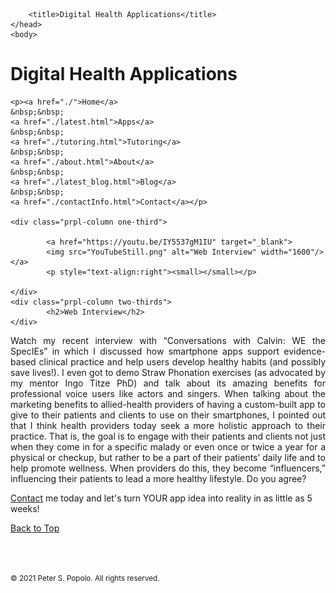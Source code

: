 
<html>
	<head>
		<meta charset="UTF-8" />
		<meta name="viewport" content="width=device-width, initial-scale=1, maximum-scale=1, user-scalable=no" />
		<meta http-equiv="X-UA-Compatible" content="IE=edge" />


		<title>Digital Health Applications</title>
	</head>
	<body>
	
<div class="prpl-row">
	<div class="prpl-column two-thirds">
			<h1>Digital Health Applications</h1>
	</div>
	
	<p><a href="./">Home</a>
	&nbsp;&nbsp;
	<a href="./latest.html">Apps</a>
	&nbsp;&nbsp;
	<a href="./tutoring.html">Tutoring</a>
	&nbsp;&nbsp;
	<a href="./about.html">About</a>
	&nbsp;&nbsp;
	<a href="./latest_blog.html">Blog</a>
	&nbsp;&nbsp;
	<a href="./contactInfo.html">Contact</a></p>
	
	<div class="prpl-column one-third">
	
			<a href="https://youtu.be/IY5537gM1IU" target="_blank">
			<img src="YouTubeStill.png" alt="Web Interview" width="1600"/></a>
			<p style="text-align:right"><small></small></p>

	</div>
	<div class="prpl-column two-thirds">
			<h2>Web Interview</h2>
	</div>
</div>

<div class="prpl-row">

<p style="text-align:justify">Watch my recent interview with “Conversations with Calvin: WE the SpecIEs” in which I discussed how smartphone apps support evidence-based clinical practice and help users develop healthy habits (and possibly save lives!). I even got to demo Straw Phonation exercises (as advocated by my mentor Ingo Titze PhD) and talk about its amazing benefits for professional voice users like actors and singers. When talking about the marketing benefits to allied-health providers of having a custom-built app to give to their patients and clients to use on their smartphones, I pointed out that I think health providers today seek a more holistic approach to their practice. That is, the goal is to engage with their patients and clients not just when they come in for a specific malady or even once or twice a year for a physical or checkup, but rather to be a part of their patients’ daily life and to help promote wellness. When providers do this, they become “influencers,” influencing their  patients to lead a more healthy lifestyle. Do you agree?
</p>

<p><a href="mailto:peterpopolo@gmail.com?subject=Contact">Contact</a> me today and let's turn YOUR app idea into reality in as little as 5 weeks!</p>

<a href="./blog_7.html">Back to Top</a>

<br><br><p><small>&#169; 2021 Peter S. Popolo. All rights reserved.</small></p>







